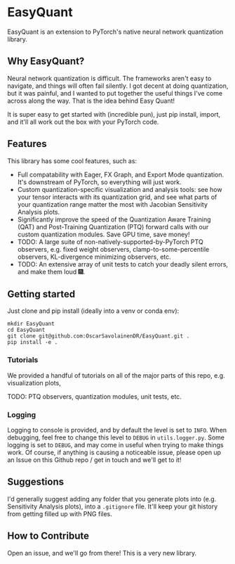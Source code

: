 # EasyQuant

EasyQuant is an extension to PyTorch's native neural network quantization library. 

## Why EasyQuant?
Neural network quantization is difficult. The frameworks aren't easy to navigate, and things will often fail silently. I got decent at doing quantization, but it was painful, and I wanted to put together the useful things I've come across along the way. That is the idea behind Easy Quant!

It is super easy to get started with (incredible pun), just pip install, import, and it'll all work out the box with your PyTorch code.

## Features
This library has some cool features, such as:
- Full compatability with Eager, FX Graph, and Export Mode quantization. It's downstream of PyTorch, so everything will just work.
- Custom quantization-specific visualization and analysis tools: see how your tensor interacts with its quantization grid, and see what parts of your quantization range matter the most with Jacobian Sensitivity Analysis plots.
- Significantly improve the speed of the Quantization Aware Training (QAT) and Post-Training Quantization (PTQ) forward calls with our custom quantization modules. Save GPU time, save money!
- TODO: A large suite of non-natively-supported-by-PyTorch PTQ observers, e.g. fixed weight observers, clamp-to-some-percentile observers, KL-divergence minimizing observers, etc.
- TODO: An extensive array of unit tests to catch your deadly silent errors, and make them loud :fireworks:.


## Getting started
Just clone and pip install (ideally into a venv or conda env):
```
mkdir EasyQuant
cd EasyQuant
git clone git@github.com:OscarSavolainenDR/EasyQuant.git .
pip install -e .
```

### Tutorials
We provided a handful of tutorials on all of the major parts of this repo, e.g. visualization plots, 

TODO: PTQ observers, quantization modules, unit tests, etc.

### Logging
Logging to console is provided, and by default the level is set to `INFO`. When debugging, feel free to change this level to `DEBUG` in `utils.logger.py`. Some logging is set to `DEBUG`, and may come in useful when trying to make things work. Of course, if anything is causing a noticeable issue, please open up an Issue on this Github repo / get in touch and we'll get to it!

## Suggestions
I'd generally suggest adding any folder that you generate plots into (e.g. Sensitivity Analysis plots), into a `.gitignore` file. It'll keep your git history from getting filled up with PNG files.

## How to Contribute
Open an issue, and we'll go from there! This is a very new library.

